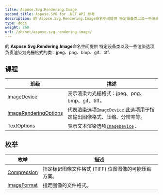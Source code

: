 ```yaml
---
title: Aspose.Svg.Rendering.Image
second_title: Aspose.SVG for .NET API 参考
description: 的 Aspose.Svg.Rendering.Image命名空间提供 特定设备类以及一些渲染选项 负责渲染为光栅格式的类jpegpngbmpgiftiff.
type: docs
weight: 260
url: /zh/net/aspose.svg.rendering.image/
---
```

的 **Aspose.Svg.Rendering.Image**命名空间提供 特定设备类以及一些渲染选项 负责渲染为光栅格式的类：jpeg、png、bmp、gif、tiff.

## 课程

| 班级 | 描述 |
| --- | --- |
| [ImageDevice](./imagedevice/) | 表示渲染为光栅格式：jpeg、png、bmp、gif、tiff。 |
| [ImageRenderingOptions](./imagerenderingoptions/) | 代表渲染选项[`ImageDevice`](../aspose.svg.rendering.image/imagedevice/).此选项用于指定输出图像格式、压缩、分辨率等。 |
| [TextOptions](./textoptions/) | 表示文本渲染选项[`ImageDevice`](../aspose.svg.rendering.image/imagedevice/) . |
## 枚举

| 枚举 | 描述 |
| --- | --- |
| [Compression](./compression/) | 指定标记图像文件格式 (TIFF) 位图图像的可能压缩方案。 |
| [ImageFormat](./imageformat/) | 指定图像的文件格式。 |


